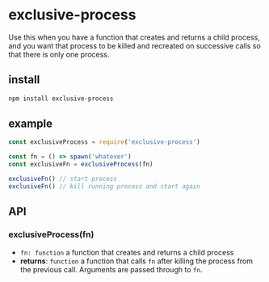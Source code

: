 # exclusive-process

Use this when you have a function that creates and returns a child process, and you want that process to be killed and recreated on successive calls so that there is only one process.

## install

```sh
npm install exclusive-process
```

## example

```js
const exclusiveProcess = require('exclusive-process')

const fn = () => spawn('whatever')
const exclusiveFn = exclusiveProcess(fn)

exclusiveFn() // start process
exclusiveFn() // kill running process and start again
```

## API

### exclusiveProcess(fn)

- `fn: function` a function that creates and returns a child process
- **returns**: `function` a function that calls `fn` after killing the process from the previous call. Arguments are passed through to `fn`.


